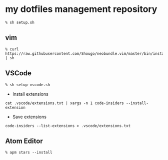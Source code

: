 # my dotfiles management repository

```
% sh setup.sh
```

## vim

```
% curl https://raw.githubusercontent.com/Shougo/neobundle.vim/master/bin/install.sh | sh
```

## VSCode

```
% sh setup-vscode.sh
```

* Install extensions

```
cat .vscode/extensions.txt | xargs -n 1 code-insiders --install-extension
```

* Save extensions

```
code-insiders --list-extensions > .vscode/extensions.txt
```

## Atom Editor

```
% apm stars --install
```

